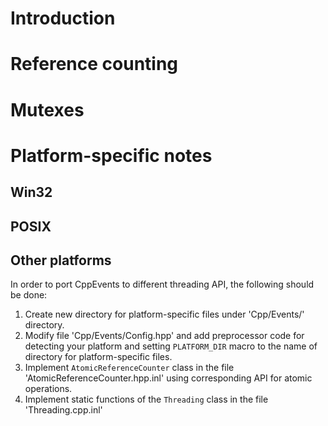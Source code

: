 

# Introduction #

# Reference counting #

# Mutexes #

# Platform-specific notes #

## Win32 ##

## POSIX ##

## Other platforms ##

In order to port CppEvents to different threading API, the following should be done:
  1. Create new directory for platform-specific files under 'Cpp/Events/' directory.
  1. Modify file 'Cpp/Events/Config.hpp' and add preprocessor code for detecting your platform and setting `PLATFORM_DIR` macro to the name of directory for platform-specific files.
  1. Implement `AtomicReferenceCounter` class in the file 'AtomicReferenceCounter.hpp.inl' using corresponding API for atomic operations.
  1. Implement static functions of the `Threading` class in the file 'Threading.cpp.inl'